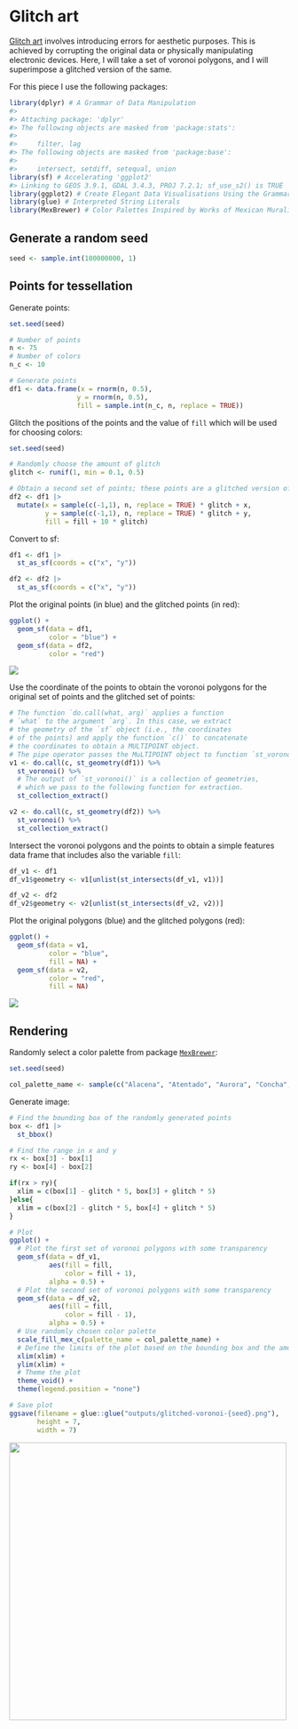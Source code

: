 
<!-- README.md is generated from README.Rmd. Please edit that file -->

# Glitch art

<!-- badges: start -->
<!-- badges: end -->

[Glitch art](https://en.wikipedia.org/wiki/Glitch_art) involves
introducing errors for aesthetic purposes. This is achieved by
corrupting the original data or physically manipulating electronic
devices. Here, I will take a set of voronoi polygons, and I will
superimpose a glitched version of the same.

For this piece I use the following packages:

``` r
library(dplyr) # A Grammar of Data Manipulation
#> 
#> Attaching package: 'dplyr'
#> The following objects are masked from 'package:stats':
#> 
#>     filter, lag
#> The following objects are masked from 'package:base':
#> 
#>     intersect, setdiff, setequal, union
library(sf) # Accelerating 'ggplot2'  
#> Linking to GEOS 3.9.1, GDAL 3.4.3, PROJ 7.2.1; sf_use_s2() is TRUE
library(ggplot2) # Create Elegant Data Visualisations Using the Grammar of Graphics
library(glue) # Interpreted String Literals
library(MexBrewer) # Color Palettes Inspired by Works of Mexican Muralists 
```

## Generate a random seed

``` r
seed <- sample.int(100000000, 1)
```

## Points for tessellation

Generate points:

``` r
set.seed(seed)

# Number of points
n <- 75
# Number of colors
n_c <- 10

# Generate points
df1 <- data.frame(x = rnorm(n, 0.5),
                 y = rnorm(n, 0.5),
                 fill = sample.int(n_c, n, replace = TRUE))
```

Glitch the positions of the points and the value of `fill` which will be
used for choosing colors:

``` r
set.seed(seed)

# Randomly choose the amount of glitch
glitch <- runif(1, min = 0.1, 0.5)

# Obtain a second set of points; these points are a glitched version of the original
df2 <- df1 |>
  mutate(x = sample(c(-1,1), n, replace = TRUE) * glitch + x,
         y = sample(c(-1,1), n, replace = TRUE) * glitch + y,
         fill = fill + 10 * glitch)
```

Convert to sf:

``` r
df1 <- df1 |>
  st_as_sf(coords = c("x", "y"))

df2 <- df2 |>
  st_as_sf(coords = c("x", "y"))
```

Plot the original points (in blue) and the glitched points (in red):

``` r
ggplot() +
  geom_sf(data = df1,
          color = "blue") +
  geom_sf(data = df2,
          color = "red")
```

![](README_files/figure-gfm/unnamed-chunk-6-1.png)<!-- -->

Use the coordinate of the points to obtain the voronoi polygons for the
original set of points and the glitched set of points:

``` r
# The function `do.call(what, arg)` applies a function
# `what` to the argument `arg`. In this case, we extract 
# the geometry of the `sf` object (i.e., the coordinates 
# of the points) and apply the function `c()` to concatenate 
# the coordinates to obtain a MULTIPOINT object.   
# The pipe operator passes the MuLTIPOINT object to function `st_voronoi()`
v1 <- do.call(c, st_geometry(df1)) %>% 
  st_voronoi() %>% 
  # The output of `st_voronoi()` is a collection of geometries, 
  # which we pass to the following function for extraction.
  st_collection_extract()

v2 <- do.call(c, st_geometry(df2)) %>% 
  st_voronoi() %>% 
  st_collection_extract()
```

Intersect the voronoi polygons and the points to obtain a simple
features data frame that includes also the variable `fill`:

``` r
df_v1 <- df1
df_v1$geometry <- v1[unlist(st_intersects(df_v1, v1))] 

df_v2 <- df2
df_v2$geometry <- v2[unlist(st_intersects(df_v2, v2))] 
```

Plot the original polygons (blue) and the glitched polygons (red):

``` r
ggplot() +
  geom_sf(data = v1,
          color = "blue",
          fill = NA) +
  geom_sf(data = v2,
          color = "red",
          fill = NA)
```

![](README_files/figure-gfm/unnamed-chunk-9-1.png)<!-- -->

## Rendering

Randomly select a color palette from package
[`MexBrewer`](https://paezha.github.io/MexBrewer/):

``` r
set.seed(seed)

col_palette_name <- sample(c("Alacena", "Atentado", "Aurora", "Concha", "Frida", "Huida", "Maiz", "Ofrenda", "Revolucion", "Ronda", "Taurus1", "Taurus2", "Tierra", "Vendedora"), 1)
```

Generate image:

``` r
# Find the bounding box of the randomly generated points
box <- df1 |>
  st_bbox()

# Find the range in x and y
rx <- box[3] - box[1]
ry <- box[4] - box[2]

if(rx > ry){
  xlim = c(box[1] - glitch * 5, box[3] + glitch * 5)
}else{
  xlim = c(box[2] - glitch * 5, box[4] + glitch * 5)
}

# Plot
ggplot() +
  # Plot the first set of voronoi polygons with some transparency
  geom_sf(data = df_v1,
          aes(fill = fill,
              color = fill + 1),
          alpha = 0.5) +
  # Plot the second set of voronoi polygons with some transparency
  geom_sf(data = df_v2,
          aes(fill = fill,
              color = fill - 1),
          alpha = 0.5) +
  # Use randomly chosen color palette
  scale_fill_mex_c(palette_name = col_palette_name) +
  # Define the limits of the plot based on the bounding box and the amount of glitch
  xlim(xlim) +
  ylim(xlim) +
  # Theme the plot
  theme_void() +
  theme(legend.position = "none")

# Save plot
ggsave(filename = glue::glue("outputs/glitched-voronoi-{seed}.png"),
       height = 7,
       width = 7)
```

<img src="outputs/glitched-voronoi-45352578.png" width="500px" />
